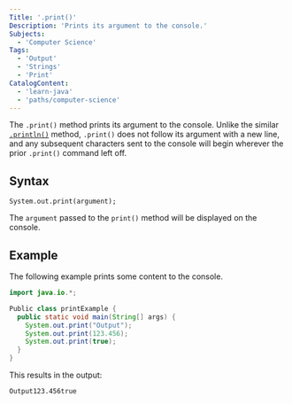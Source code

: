 ```yaml
---
Title: '.print()'
Description: 'Prints its argument to the console.'
Subjects:
  - 'Computer Science'
Tags:
  - 'Output'
  - 'Strings'
  - 'Print'
CatalogContent:
  - 'learn-java'
  - 'paths/computer-science'
---
```


The `.print()` method prints its argument to the console. Unlike the similar [`.println()`](https://www.codecademy.com/resources/docs/java/output/println) method, `.print()` does not follow its argument with a new line, and any subsequent characters sent to the console will begin wherever the prior `.print()` command left off.

## Syntax

```pseudo
System.out.print(argument);
```

The `argument` passed to the `print()` method will be displayed on the console.

## Example

The following example prints some content to the console.

```java
import java.io.*;

Public class printExample {
  public static void main(String[] args) {
    System.out.print("Output");
    System.out.print(123.456);
    System.out.print(true);
  }
}
```

This results in the output:

```shell
Output123.456true
```
